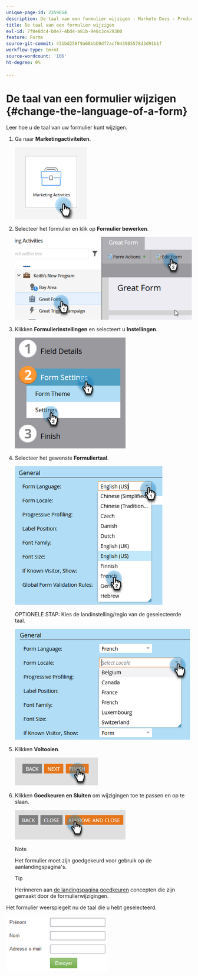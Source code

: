 ```yaml
---
unique-page-id: 2359654
description: De taal van een formulier wijzigen - Marketo Docs - Productdocumentatie
title: De taal van een formulier wijzigen
exl-id: 7f8e8dc4-b0e7-4bd4-a81b-9e0c3ce29300
feature: Forms
source-git-commit: 431bd258f9a68bbb9df7acf043085578d3d91b1f
workflow-type: tm+mt
source-wordcount: '106'
ht-degree: 0%

---
```


# De taal van een formulier wijzigen {#change-the-language-of-a-form}

Leer hoe u de taal van uw formulier kunt wijzigen.

1. Ga naar **Marketingactiviteiten**.

   ![](assets/change-the-language-of-a-form-1.png)

1. Selecteer het formulier en klik op **Formulier bewerken**.

   ![](assets/change-the-language-of-a-form-2.png)

1. Klikken **Formulierinstellingen** en selecteert u **Instellingen**.

   ![](assets/change-the-language-of-a-form-3.png)

1. Selecteer het gewenste **Formuliertaal**.

   ![](assets/change-the-language-of-a-form-4.png)

   OPTIONELE STAP: Kies de landinstelling/regio van de geselecteerde taal.

   ![](assets/change-the-language-of-a-form-5.png)

1. Klikken **Voltooien**.

   ![](assets/change-the-language-of-a-form-6.png)

1. Klikken **Goedkeuren en Sluiten** om wijzigingen toe te passen en op te slaan.

   ![](assets/change-the-language-of-a-form-7.png)

   >[!NOTE]
   >
   >Het formulier moet zijn goedgekeurd voor gebruik op de aanlandingspagina&#39;s.

   >[!TIP]
   >
   >Herinneren aan [de landingspagina goedkeuren](/help/marketo/product-docs/demand-generation/landing-pages/understanding-landing-pages/approve-unapprove-or-delete-a-landing-page.md) concepten die zijn gemaakt door de formulierwijzigingen.

Het formulier weerspiegelt nu de taal die u hebt geselecteerd.

![](assets/change-the-language-of-a-form-8.png)

